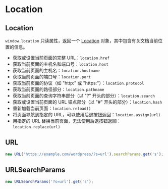 # Location

## Location

`window.location` 只读属性，返回一个 [Location](https://developer.mozilla.org/zh-CN/docs/Web/API/Location) 对象，其中包含有关文档当前位置的信息。

- 获取或设置当前页面的完整 URL：`location.href`
- 获取当前页面的主机名和端口号：`location.host`
- 获取当前页面的主机名：`location.hostname`
- 获取当前页面的端口号：`location.port`
- 获取当前页面的协议（如 "http:" 或 "https:"）：`location.protocol`
- 获取当前页面的路径部分：`location.pathname`
- 获取当前页面的查询字符串部分（以 "?" 开头的部分）：`location.search`
- 获取或设置当前页面的 URL 锚点部分（以 "#" 开头的部分）：`location.hash`
- 重新加载当前页面：`location.reload()`
- 将页面导航到指定的 URL，可以使用后退按钮返回：`location.assign(url)`
- 用指定的 URL 替换当前页面，无法使用后退按钮返回：`location.replace(url)`

## URL

```js
new URL('https://example.com/wordpress/?s=url').searchParams.get('s');
```

## URLSearchParams

```js
new URLSearchParams('?s=url').get('s');
```
